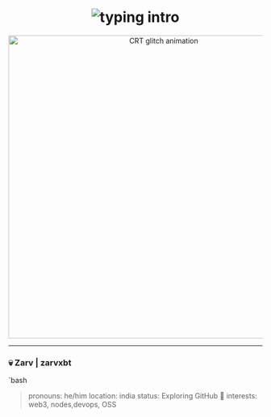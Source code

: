 <h1 align="center"><img src="https://readme-typing-svg.herokuapp.com?font=Share+Tech+Mono&size=26&duration=3000&pause=1000&color=00FF00&center=true&vCenter=true&width=500&lines=Welcome+to+the+Terminal...;User+Detected%3A+zarvxbt;Initializing+Zombie+Mode+☣️" alt="typing intro"></h1>

<p align="center">
  <img src="https://media.giphy.com/media/oEI9uBYSzLpBK/giphy.gif" width="600" alt="CRT glitch animation" />
</p>

---

### 💀 Zarv | zarvxbt
`bash
> pronouns: he/him
> location: india
> status: Exploring GitHub 🌱
> interests: web3, nodes,devops, OSS
